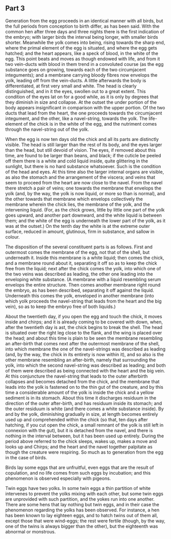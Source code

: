 ## Part 3

Generation from the egg proceeds in an identical manner with all birds, but the full periods from conception to birth differ, as has been said.
With the common hen after three days and three nights there is the first indication of the embryo; with larger birds the interval being longer, with smaller birds shorter.
Meanwhile the yolk comes into being, rising towards the sharp end, where the primal element of the egg is situated, and where the egg gets hatched; and the heart appears, like a speck of blood, in the white of the egg.
This point beats and moves as though endowed with life, and from it two vein-ducts with blood in them trend in a convoluted course (as the egg substance goes on growing, towards each of the two circumjacent integuments); and a membrane carrying bloody fibres now envelops the yolk, leading off from the vein-ducts.
A little afterwards the body is differentiated, at first very small and white.
The head is clearly distinguished, and in it the eyes, swollen out to a great extent.
This condition of the eyes lat on for a good while, as it is only by degrees that they diminish in size and collapse.
At the outset the under portion of the body appears insignificant in comparison with the upper portion.
Of the two ducts that lead from the heart, the one proceeds towards the circumjacent integument, and the other, like a navel-string, towards the yolk.
The life-element of the chick is in the white of the egg, and the nutriment comes through the navel-string out of the yolk.

When the egg is now ten days old the chick and all its parts are distinctly visible.
The head is still larger than the rest of its body, and the eyes larger than the head, but still devoid of vision.
The eyes, if removed about this time, are found to be larger than beans, and black; if the cuticle be peeled off them there is a white and cold liquid inside, quite glittering in the sunlight, but there is no hard substance whatsoever.
Such is the condition of the head and eyes.
At this time also the larger internal organs are visible, as also the stomach and the arrangement of the viscera; and veins that seem to proceed from the heart are now close to the navel.
From the navel there stretch a pair of veins; one towards the membrane that envelops the yolk (and, by the way, the yolk is now liquid, or more so than is normal), and the other towards that membrane which envelops collectively the membrane wherein the chick lies, the membrane of the yolk, and the intervening liquid.
(For, as the chick grows, little by little one part of the yolk goes upward, and another part downward, and the white liquid is between them; and the white of the egg is underneath the lower part of the yolk, as it was at the outset.)
On the tenth day the white is at the extreme outer surface, reduced in amount, glutinous, firm in substance, and sallow in colour.

The disposition of the several constituent parts is as follows.
First and outermost comes the membrane of the egg, not that of the shell, but underneath it.
Inside this membrane is a white liquid; then comes the chick, and a membrane round about it, separating it off so as to keep the chick free from the liquid; next after the chick comes the yolk, into which one of the two veins was described as leading, the other one leading into the enveloping white substance.
(A membrane with a liquid resembling serum envelops the entire structure.
Then comes another membrane right round the embryo, as has been described, separating it off against the liquid.
Underneath this comes the yolk, enveloped in another membrane (into which yolk proceeds the navel-string that leads from the heart and the big vein), so as to keep the embryo free of both liquids.)

About the twentieth day, if you open the egg and touch the chick, it moves inside and chirps; and it is already coming to be covered with down, when, after the twentieth day is ast, the chick begins to break the shell.
The head is situated over the right leg close to the flank, and the wing is placed over the head; and about this time is plain to be seen the membrane resembling an after-birth that comes next after the outermost membrane of the shell, into which membrane the one of the navel-strings was described as leading (and, by the way, the chick in its entirety is now within it), and so also is the other membrane resembling an after-birth, namely that surrounding the yolk, into which the second navel-string was described as leading; and both of them were described as being connected with the heart and the big vein.
At this conjuncture the navel-string that leads to the outer afterbirth collapses and becomes detached from the chick, and the membrane that leads into the yolk is fastened on to the thin gut of the creature, and by this time a considerable amount of the yolk is inside the chick and a yellow sediment is in its stomach.
About this time it discharges residuum in the direction of the outer after-birth, and has residuum inside its stomach; and the outer residuum is white (and there comes a white substance inside).
By and by the yolk, diminishing gradually in size, at length becomes entirely used up and comprehended within the chick (so that, ten days after hatching, if you cut open the chick, a small remnant of the yolk is still left in connexion with the gut), but it is detached from the navel, and there is nothing in the interval between, but it has been used up entirely.
During the period above referred to the chick sleeps, wakes up, makes a move and looks up and Chirps; and the heart and the navel together palpitate as though the creature were respiring.
So much as to generation from the egg in the case of birds.

Birds lay some eggs that are unfruitful, even eggs that are the result of copulation, and no life comes from such eggs by incubation; and this phenomenon is observed especially with pigeons.

Twin eggs have two yolks.
In some twin eggs a thin partition of white intervenes to prevent the yolks mixing with each other, but some twin eggs are unprovided with such partition, and the yokes run into one another.
There are some hens that lay nothing but twin eggs, and in their case the phenomenon regarding the yolks has been observed.
For instance, a hen has been known to lay eighteen eggs, and to hatch twins out of them all, except those that were wind-eggs; the rest were fertile (though, by the way, one of the twins is always bigger than the other), but the eighteenth was abnormal or monstrous.

